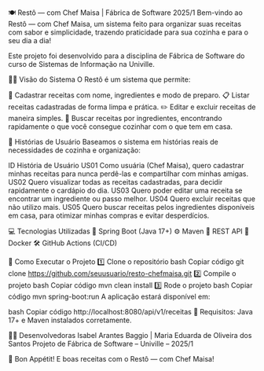 🍽️ Restô — com Chef Maisa | Fábrica de Software 2025/1
Bem-vindo ao Restô — com Chef Maisa, um sistema feito para organizar suas receitas com sabor e simplicidade, trazendo praticidade para sua cozinha e para o seu dia a dia!

Este projeto foi desenvolvido para a disciplina de Fábrica de Software do curso de Sistemas de Informação na Univille.

🧑‍🍳 Visão do Sistema
O Restô é um sistema que permite:

🥕 Cadastrar receitas com nome, ingredientes e modo de preparo.
📋 Listar receitas cadastradas de forma limpa e prática.
✏️ Editar e excluir receitas de maneira simples.
🔎 Buscar receitas por ingredientes, encontrando rapidamente o que você consegue cozinhar com o que tem em casa.

📖 Histórias de Usuário
Baseamos o sistema em histórias reais de necessidades de cozinha e organização:

ID	História de Usuário
US01	Como usuária (Chef Maisa), quero cadastrar minhas receitas para nunca perdê-las e compartilhar com minhas amigas.
US02	Quero visualizar todas as receitas cadastradas, para decidir rapidamente o cardápio do dia.
US03	Quero poder editar uma receita se encontrar um ingrediente ou passo melhor.
US04	Quero excluir receitas que não utilizo mais.
US05	Quero buscar receitas pelos ingredientes disponíveis em casa, para otimizar minhas compras e evitar desperdícios.

💻 Tecnologias Utilizadas
🍃 Spring Boot (Java 17+)
⚙️ Maven
🔗 REST API
🐳 Docker
🛠️ GitHub Actions (CI/CD)

🚀 Como Executar o Projeto
1️⃣ Clone o repositório
bash
Copiar código
git clone https://github.com/seuusuario/resto-chefmaisa.git
2️⃣ Compile o projeto
bash
Copiar código
mvn clean install
3️⃣ Rode o projeto
bash
Copiar código
mvn spring-boot:run
A aplicação estará disponível em:

bash
Copiar código
http://localhost:8080/api/v1/receitas
🍰 Requisitos: Java 17+ e Maven instalados corretamente.

👩‍🍳 Desenvolvedoras
Isabel Arantes Baggio | Maria Eduarda de Oliveira dos Santos
Projeto de Fábrica de Software – Univille – 2025/1

🥂 Bon Appétit! E boas receitas com o Restô — com Chef Maisa!
